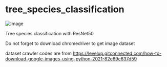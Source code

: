 # tree_species_classification


![image](https://user-images.githubusercontent.com/8023150/140817791-b6152e80-0b8a-4f59-ba83-478a280fe6b0.png)



Tree species classification with ResNet50

Do not forget to download chromedriver to get image dataset

dataset crawler codes are from https://levelup.gitconnected.com/how-to-download-google-images-using-python-2021-82e69c637d59
